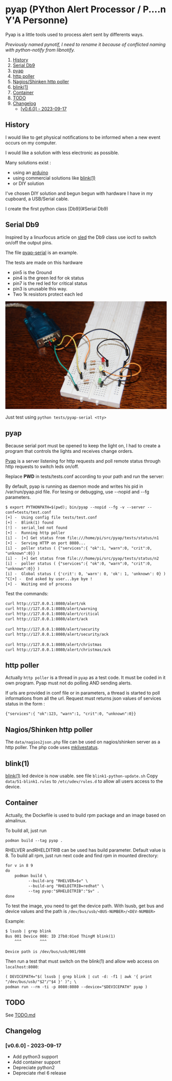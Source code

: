 # pyap (PYthon Alert Processor  / P....n Y'A Personne)

Pyap is a little tools used to process alert sent by differents ways.

_Previously named pynotif, I need to rename it because of conflicted
naming with python-notify from libnotify._


1. [History](# history)
2. [Serial Db9](#serial-db9)
3. [pyap](#pyap)
4. [http poller](#http-poller)
5. [Nagios/Shinken http poller](#nagios/shinken-http-poller)
6. [blink(1)](#blink(1))
7. [Container](#container)
8. [TODO](#todo)
9. [Changelog](#changelog)
   * [[v0.6.0] - 2023-09-17](#[v0.6.0]---2023-09-17)


## History

I would like to get physical notifications to be informed when a new event
occurs on my computer.

I would like a solution with less electronic as possible.


Many solutions exist :

- using an [arduino](https://www.arduino.cc/en/Main/arduinoBoardNano)
- using commercial solutions like [blink(1)](http://blink1.thingm.com/)
- or DIY solution

I've chosen DIY solution and begun begun with hardware I have in my cupboard,
a USB/Serial cable.

I create the first python class [Db9](#Serial Db9)

## Serial Db9

Inspired by a linuxfocus article on [sled](http://linuxfocus.org/English/January2001/article186.shtml)
the Db9 class use ioctl to switch on/off the output pins.

The file [pyap-serial](tests/pyap-serial) is an example.


The tests are made on this hardware

- pin5 is the Ground
- pin4 is the green led for ok status
- pin7 is the red led for critical status
- pin3 is unusable this way.
- Two 1k resistors protect each led


![Db9 test hardware](images/pyserialnotify_hw_test.png)



Just test using `python tests/pyap-serial <tty>`

## pyap

Because serial port must be opened to keep the light on, I had to create a
program that controls the lights and receives change orders.

[Pyap](pyap) is a server listening for http requests and poll remote status
through http requests to switch leds on/off.

Replace __PWD__ in tests/tests.conf according to your path and run the server:

By default, pyap is running as daemon mode and writes his pid in /var/run/pyap.pid file.
For tesing or debugging, use --nopid and --fg parameters.

```
$ export PYTHONPATH=$(pwd); bin/pyap --nopid --fg -v --server --conf=tests/test.conf
[+] -  Using config file tests/test.conf
[+] -  Blink(1) found
[!] -  serial_led not found
[+] -  Running http poller
[i] -  [+] Get status from file:///home/pi/src/pyap/tests/status/n1
[+] -  Serving HTTP on port 8080...
[i] -  poller status ( {"services":{ "ok":1, "warn":0, "crit":0, "unknown":0}} )
[i] -  [+] Get status from file:///home/pi/src/pyap/tests/status/n2
[i] -  poller status ( {"services":{ "ok":0, "warn":0, "crit":0, "unknown":0}} )
[i] -  Global status ( {'crit': 0, 'warn': 0, 'ok': 1, 'unknown': 0} )
^C[+] -  End asked by user...bye bye !
[+] -  Waiting end of process
```

Test the commands:

```
curl http://127.0.0.1:8080/alert/ok
curl http://127.0.0.1:8080/alert/warning
curl http://127.0.0.1:8080/alert/critical
curl http://127.0.0.1:8080/alert/ack

curl http://127.0.0.1:8080/alert/security
curl http://127.0.0.1:8080/alert/security/ack

curl http://127.0.0.1:8080/alert/christmas
curl http://127.0.0.1:8080/alert/christmas/ack
```


## http poller

Actually `http poller` is a thread in `pyap` as a test code. It must be coded
in it own program. Pyap must not do polling AND sending alerts.

If urls are provided in conf file or in parameters, a thread is started to
poll informations from all the url. Request must returns json
values of services status in the form :
```
{"services":{ "ok":123, "warn":1, "crit":0, "unknown":0}}
```

## Nagios/Shinken http poller

The `data/nagios2json.php` file can be used on nagios/shinken server as a http
poller. The php code uses [mklivestatus](http://mathias-kettner.de/checkmk_livestatus.html).

## blink(1)

[blink(1)](http://blink1.thingm.com/) led device is now usable. see file `blink1-python-update.sh`
Copy `data/51-blink1.rules` to `/etc/udev/rules.d` to allow all users access to
the device.

## Container

Actually, the Dockefile is used to build rpm package and an image
based on almalinux.

To build all, just run

    podman build --tag pyap .

RHELVER andRHELDITRIB can be used has build parameter. Default value is 8.
To build all rpm, just run next code and find rpm in mounted directory:

    for v in 8 9
    do
        podman build \
              --build-arg "RHELVER=$v" \
              --build-arg "RHELDITRIB=redhat" \
              --tag pyap:"$RHELDITRIB":"$v" .
    done

To test the image, you need to get the device path.
With lsusb, get bus and device values and the path is
`/dev/bus/usb/<BUS-NUMBER>/<DEV-NUMBER>`

Example:

    $ lsusb | grep blink
    Bus 001 Device 008: ID 27b8:01ed ThingM blink(1)
        ^^^        ^^^

    Device path is /dev/bus/usb/001/008

Then run a test that must switch on the blink(1) and allow web access on
`localhost:8080`:


    ( DEVICEPATH="$( lsusb | grep blink | cut -d: -f1 | awk '{ print "/dev/bus/usb/"$2"/"$4 }' )"; \
    podman run --rm -ti -p 8080:8080 --device="$DEVICEPATH" pyap )



## TODO

See [TODO.md](https://github.com/fccagou/pyap/blob/master/TODO.md)

## Changelog

### [v0.6.0] - 2023-09-17

- Add python3 support
- Add container support
- Depreciate python2
- Depreciate rhel 6 release
